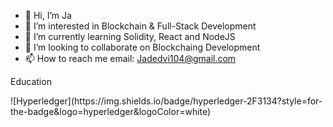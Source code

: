 - 👋 Hi, I’m Ja
- 👀 I’m interested in Blockchain & Full-Stack Development
- 🌱 I’m currently learning Solidity, React and NodeJS
- 💞️ I’m looking to collaborate on Blockchaing Development
- 📫 How to reach me email: Jadedvi104@gmail.com



Education
<p align="left">
  ![Hyperledger](https://img.shields.io/badge/hyperledger-2F3134?style=for-the-badge&logo=hyperledger&logoColor=white)
</p>

